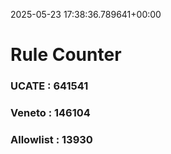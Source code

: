 2025-05-23 17:38:36.789641+00:00
# Rule Counter 
 ### UCATE : 641541

 ### Veneto : 146104

 ### Allowlist : 13930